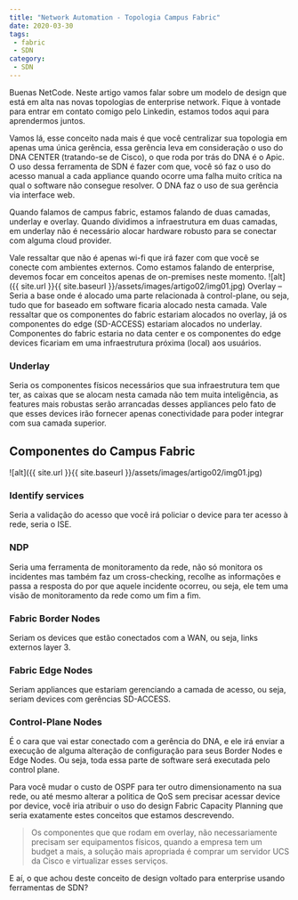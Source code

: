 ```yaml
---
title: "Network Automation - Topologia Campus Fabric"
date: 2020-03-30
tags:
 - fabric
 - SDN
category:
 - SDN
---
```


Buenas NetCode. Neste artigo vamos falar sobre um modelo de design que está em alta nas novas topologias de enterprise network. Fique à vontade para entrar em contato comigo pelo Linkedin, estamos todos aqui para aprendermos juntos.

Vamos lá, esse conceito nada mais é que você centralizar sua topologia em apenas uma única gerência, essa gerência leva em consideração o uso do DNA CENTER (tratando-se de Cisco), o que roda por trás do DNA é o Apic. O uso dessa ferramenta de SDN é fazer com que, você só faz o uso do acesso manual a cada appliance quando ocorre uma falha muito crítica na qual o software não consegue resolver. O DNA faz o uso de sua gerência via interface web.

Quando falamos de campus fabric, estamos falando de duas camadas, underlay e overlay. Quando dividimos a infraestrutura em duas camadas, em underlay não é necessário alocar hardware robusto para se conectar com alguma cloud provider.

Vale ressaltar que não é apenas wi-fi que irá fazer com que você se conecte com ambientes externos. Como estamos falando de enterprise, devemos focar em conceitos apenas de on-premises neste momento.
![alt]({{ site.url }}{{ site.baseurl }}/assets/images/artigo02/img01.jpg)
Overlay – Seria a base onde é alocado uma parte relacionada à control-plane, ou seja, tudo que for baseado em software ficaria alocado nesta camada. Vale ressaltar que os componentes do fabric estariam alocados no overlay, já os componentes do edge (SD-ACCESS) estariam alocados no underlay. Componentes do fabric estaria no data center e os componentes do edge devices ficariam em uma infraestrutura próxima (local) aos usuários.

### Underlay

Seria os componentes físicos necessários que sua infraestrutura tem que ter, as caixas que se alocam nesta camada não tem muita inteligência, as features mais robustas serão arrancadas desses appliances pelo fato de que esses devices irão fornecer apenas conectividade para poder integrar com sua camada superior.

## Componentes do Campus Fabric
![alt]({{ site.url }}{{ site.baseurl }}/assets/images/artigo02/img01.jpg)
### Identify services
Seria a validação do acesso que você irá policiar o device para ter acesso à rede, seria o ISE.

### NDP

Seria uma ferramenta de monitoramento da rede, não só monitora os incidentes mas também faz um cross-checking, recolhe as informações e passa a resposta do por que aquele incidente ocorreu, ou seja, ele tem uma visão de monitoramento da rede como um fim a fim.

### Fabric Border Nodes

Seriam os devices que estão conectados com a WAN, ou seja, links externos layer 3.

### Fabric Edge Nodes

Seriam appliances que estariam gerenciando a camada de acesso, ou seja, seriam devices com gerências SD-ACCESS.

### Control-Plane Nodes

É o cara que vai estar conectado com a gerência do DNA, e ele irá enviar a execução de alguma alteração de configuração para seus Border Nodes e Edge Nodes. Ou seja, toda essa parte de software será executada pelo control plane.

Para você mudar o custo de OSPF para ter outro dimensionamento na sua rede, ou até mesmo alterar a politica de QoS sem precisar acessar device por device, você iria atribuir o uso do design Fabric Capacity Planning que seria exatamente estes conceitos que estamos descrevendo.

> Os componentes que que rodam em overlay, não necessariamente precisam ser equipamentos físicos, quando a empresa tem um budget a mais, a solução mais apropriada é comprar um servidor UCS da Cisco e virtualizar esses serviços.

E aí, o que achou deste conceito de design voltado para enterprise usando ferramentas de SDN?
